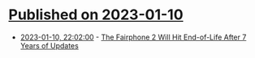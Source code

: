 # [Published on 2023-01-10](index.md)

* [2023-01-10, 22:02:00](https://mobile.slashdot.org/story/23/01/10/2148222/the-fairphone-2-will-hit-end-of-life-after-7-years-of-updates?utm_source=rss1.0mainlinkanon&utm_medium=feed) - [The Fairphone 2 Will Hit End-of-Life After 7 Years of Updates](https://mobile.slashdot.org/story/23/01/10/2148222/the-fairphone-2-will-hit-end-of-life-after-7-years-of-updates?utm_source=rss1.0mainlinkanon&utm_medium=feed)
